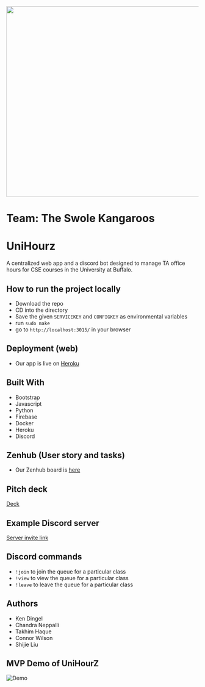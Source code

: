 <img src="https://i.imgur.com/ldcZoXe.png" height="500" width="600">

# Team: The Swole Kangaroos
# UniHourz
A centralized web app and a discord bot designed to manage TA office hours for CSE courses in the University at Buffalo.

## How to run the project locally
- Download the repo
- CD into the directory
- Save the given `SERVICEKEY` and `CONFIGKEY` as environmental variables
- run `sudo make`
- go to `http://localhost:3015/` in your browser

## Deployment (web)
- Our app is live on [Heroku](https://cse442-office-hours-app.herokuapp.com/)

## Built With
- Bootstrap
- Javascript
- Python
- Firebase
- Docker
- Heroku
- Discord 

## Zenhub (User story and tasks) 
- Our Zenhub board is [here](https://app.zenhub.com/workspaces/cse-442-6130d481f9bb7b0013b8ca05/board)

## Pitch deck
[Deck](https://docs.google.com/presentation/d/15t5HlFxzxkASUjo7UZP5Qb5DgPv2G1vhREACfDNct0k/edit#slide=id.g104dd048226_1_17)

## Example Discord server
[Server invite link](https://discord.gg/kWQEsCaQ3N)

## Discord commands
- `!join` to join the queue for a particular class
- `!view` to view the queue for a particular class
- `!leave` to leave the queue for a particular class


## Authors
- Ken Dingel
- Chandra Neppalli 
- Takhim Haque
- Connor Wilson
- Shijie Liu

## MVP Demo of UniHourZ
![Demo](assets/img/demo.gif)